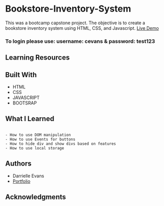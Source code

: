 # Bookstore-Inventory-System

This was a bootcamp capstone project. The objective is to create a bookstore inventory system using HTML, CSS, and Javascript.
[Live Demo]()

### To login please use: username: cevans & password: test123

## Learning Resources




## Built With

* HTML
* CSS
* JAVASCRIPT
* BOOTSRAP

## What I Learned 
```

- How to use DOM manipulation
- How to use Events for buttons
- How to hide div and show divs based on features
- How to use local storage 

```

## Authors
* Darrielle Evans
* [Portfolio](https://darrielleevans.com)

## Acknowledgments


